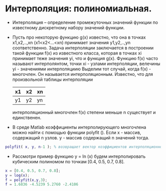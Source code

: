 # Интерполяция: полиномиальная.
- Интерполяция – определение промежуточных значений функции по известному дискретному набору значений функции.
- Пусть про некоторую функцию g(x) известно, что она в точках x1,x2,..,xn (x1<x2<...<xn) 
принимает значения y1,y2,..,yn соответственно. Задача интерполяции заключается в построении такой функции f(x) из известного класса, которая в точках
xi принимает теже значения yi, что и функция g(x). Функцию f(x) часто называют интерполянтом, точки xi - узлами интерполяции, велечины yi - значениями интерполяциию
Выделим тот случай, когда f(x) - многочлен. Он называется интерполяционным. Известно, что для произвольной таблицы интерполяции

  | x1   |  x2 |  xn |
  | ---  | --- | --- |
  | y1   |  y2 | yn  |

  интерполяционный многочлен f(x) степени меньше n существует и единственен.
- В среде Matlab коэффициенты интерполирующего многочлена можно найти с помощью функции polyfit (). Если х - массив, содержащий n узлов.
y - массив содержащий n значений тогда.

```matlab
polyfit( x, y, n-1 ); % возвращает вектор коэффициентов интерполяционного многочлена
```
- Рассмотри пример функцию y = ln (x) будем интерполировать кубическим полиномом по точкам [0.4, 0.5, 0.7, 0.8].

```matlab
x = [0.4, 0.5, 0.7, 0.8];
y = log(x);
f = polyfit(x,y,3);
f = 1.6836 -4.5239 5.2760 -2.4106 
```

